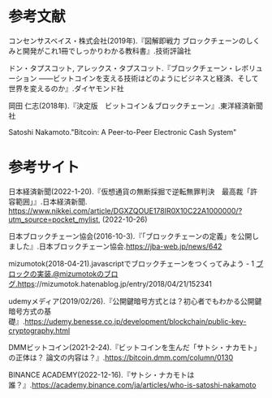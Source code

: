 # 参考文献
コンセンサスベイス・株式会社(2019年).『図解即戦力 ブロックチェーンのしくみと開発がこれ1冊でしっかりわかる教科書』.技術評論社

ドン・タプスコット, アレックス・タプスコット.『ブロックチェーン・レボリューション ――ビットコインを支える技術はどのようにビジネスと経済、そして世界を変えるのか』.ダイヤモンド社

岡田 仁志(2018年).『決定版　ビットコイン＆ブロックチェーン』.東洋経済新聞社

Satoshi Nakamoto."Bitcoin: A Peer-to-Peer Electronic Cash System"


# 参考サイト

日本経済新聞(2022-1-20).『仮想通貨の無断採掘で逆転無罪判決　最高裁「許容範囲」』.日本経済新聞. https://www.nikkei.com/article/DGXZQOUE178IR0X10C22A1000000/?utm_source=pocket_mylist, (2022-10-26)


日本ブロックチェーン協会(2016-10-3).『「ブロックチェーンの定義」を公開しました』.日本ブロックチェーン協会.https://jba-web.jp/news/642

mizumotok(2018-04-21).javascriptでブロックチェーンをつくってみよう - 1 ブロックの実装.@mizumotokのブログ.https://mizumotok.hatenablog.jp/entry/2018/04/21/152341

udemyメディア(2019/02/26).『公開鍵暗号方式とは？初心者でもわかる公開鍵暗号方式の基礎』.https://udemy.benesse.co.jp/development/blockchain/public-key-cryptography.html

DMMビットコイン(2021-2-24).『ビットコインを生んだ「サトシ・ナカモト」の正体は？ 論文の内容は？』.https://bitcoin.dmm.com/column/0130

BINANCE ACADEMY(2022-12-16).『サトシ・ナカモトは誰？』.https://academy.binance.com/ja/articles/who-is-satoshi-nakamoto